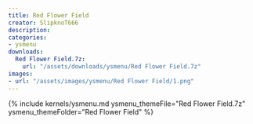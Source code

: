 ```yaml
---
title: Red Flower Field
creator: SlipknoT666
description: 
categories:
- ysmenu
downloads:
  Red Flower Field.7z:
    url: "/assets/downloads/ysmenu/Red Flower Field.7z"
images:
- url: "/assets/images/ysmenu/Red Flower Field/1.png"
---
```


{% include kernels/ysmenu.md ysmenu_themeFile="Red Flower Field.7z" ysmenu_themeFolder="Red Flower Field" %}
